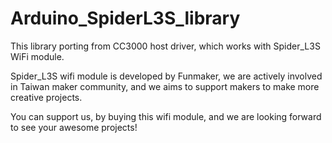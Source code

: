 Arduino_SpiderL3S_library
==========================

This library porting from CC3000 host driver, 
which works with Spider_L3S WiFi module.

Spider_L3S wifi module is developed by Funmaker, 
we are actively involved in Taiwan maker community, 
and we aims to support makers to make more creative projects. 

You can support us, by buying this wifi module, 
and we are looking forward to see your awesome projects!
